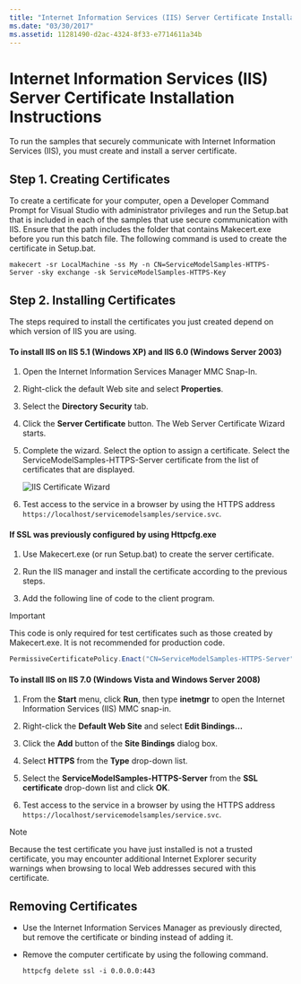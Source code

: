 ```yaml
---
title: "Internet Information Services (IIS) Server Certificate Installation Instructions"
ms.date: "03/30/2017"
ms.assetid: 11281490-d2ac-4324-8f33-e7714611a34b
---
```

# Internet Information Services (IIS) Server Certificate Installation Instructions
To run the samples that securely communicate with Internet Information Services (IIS), you must create and install a server certificate.  
  
## Step 1. Creating Certificates  
 To create a certificate for your computer, open a Developer Command Prompt for Visual Studio with administrator privileges and run the Setup.bat that is included in each of the samples that use secure communication with IIS. Ensure that the path includes the folder that contains Makecert.exe before you run this batch file. The following command is used to create the certificate in Setup.bat.  
  
```console  
makecert -sr LocalMachine -ss My -n CN=ServiceModelSamples-HTTPS-Server -sky exchange -sk ServiceModelSamples-HTTPS-Key  
```  
  
## Step 2. Installing Certificates  
 The steps required to install the certificates you just created depend on which version of IIS you are using.  
  
#### To install IIS on IIS 5.1 (Windows XP) and IIS 6.0 (Windows Server 2003)  
  
1. Open the Internet Information Services Manager MMC Snap-In.  
  
2. Right-click the default Web site and select **Properties**.  
  
3. Select the **Directory Security** tab.  
  
4. Click the **Server Certificate** button. The Web Server Certificate Wizard starts.  
  
5. Complete the wizard. Select the option to assign a certificate. Select the ServiceModelSamples-HTTPS-Server certificate from the list of certificates that are displayed.  
  
     ![IIS Certificate Wizard](../../../../docs/framework/wcf/samples/media/iiscertificate-wizard.GIF "IISCertificate_Wizard")  
  
6. Test access to the service in a browser by using the HTTPS address `https://localhost/servicemodelsamples/service.svc`.  
  
#### If SSL was previously configured by using Httpcfg.exe  
  
1. Use Makecert.exe (or run Setup.bat) to create the server certificate.  
  
2. Run the IIS manager and install the certificate according to the previous steps.  
  
3. Add the following line of code to the client program.  
  
> [!IMPORTANT]
> This code is only required for test certificates such as those created by Makecert.exe. It is not recommended for production code.  
  
```csharp  
PermissiveCertificatePolicy.Enact("CN=ServiceModelSamples-HTTPS-Server");  
```  
  
#### To install IIS on IIS 7.0 (Windows Vista and Windows Server 2008)  
  
1. From the **Start** menu, click **Run**, then type **inetmgr** to open the Internet Information Services (IIS) MMC snap-in.  
  
2. Right-click the **Default Web Site** and select **Edit Bindings…**  
  
3. Click the **Add** button of the **Site Bindings** dialog box.  
  
4. Select **HTTPS** from the **Type** drop-down list.  
  
5. Select the **ServiceModelSamples-HTTPS-Server** from the **SSL certificate** drop-down list and click **OK**.  
  
6. Test access to the service in a browser by using the HTTPS address `https://localhost/servicemodelsamples/service.svc`.  
  
> [!NOTE]
> Because the test certificate you have just installed is not a trusted certificate, you may encounter additional Internet Explorer security warnings when browsing to local Web addresses secured with this certificate.  
  
## Removing Certificates  
  
- Use the Internet Information Services Manager as previously directed, but remove the certificate or binding instead of adding it.  
  
- Remove the computer certificate by using the following command.  
  
    ```console  
    httpcfg delete ssl -i 0.0.0.0:443  
    ```
